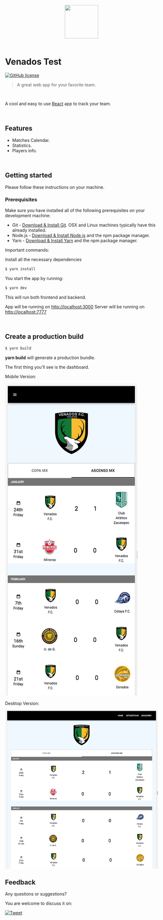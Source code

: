 <div align="center">
  <img src="https://upload.wikimedia.org/wikipedia/en/b/bc/Venados_FC.png" width="110" height="110"/>
  <br/>
</div>

<br/>

# Venados Test

[![GitHub license](https://img.shields.io/github/license/sultan99/react-on-lambda.svg)](https://github.com/sultan99/react-on-lambda/blob/master/LICENSE)

> A great web app for your favorite team.

<br/>

A cool and easy to use [React](https://github.com/facebook/react) app to track your team.

<br/>

## Features

- Matches Calendar.
- Statistics.
- Players info.

<br/>

## Getting started

Please follow these instructions on your machine.

### Prerequisites

Make sure you have installed all of the following prerequisites on your development machine:

- Git - [Download & Install Git](https://git-scm.com/downloads). OSX and Linux machines typically have this already installed.
- Node.js - [Download & Install Node.js](https://nodejs.org/en/download/) and the npm package manager.
- Yarn - [Download & Install Yarn](https://yarnpkg.com/en/docs/install#windows-stable) and the npm package manager.

Important commands:

Install all the necessary dependencies

```sh
$ yarn install
```

You start the app by running:

```sh
$ yarn dev
```
This will run both frontend and backend.

App will be running on [http://localhost:3000](http://localhost:3000)
Server will be running on [http://localhost:7777](http://localhost:7777)

<br/>

## Create a production build

```sh
$ yarn build
```

**yarn build** will generate a production bundle.

The first thing you'll see is the dashboard.

Mobile Version:

<img src="/images/home-mobile.png" alt="home">

Desktop Version:

<img src="/images/home-desktop.png" alt="home-desktop">

## Feedback

Any questions or suggestions?

You are welcome to discuss it on:

[![Tweet](https://img.shields.io/twitter/url/http/shields.io.svg?style=social)](https://twitter.com/ChristianConary)

<br/>
<br/>
